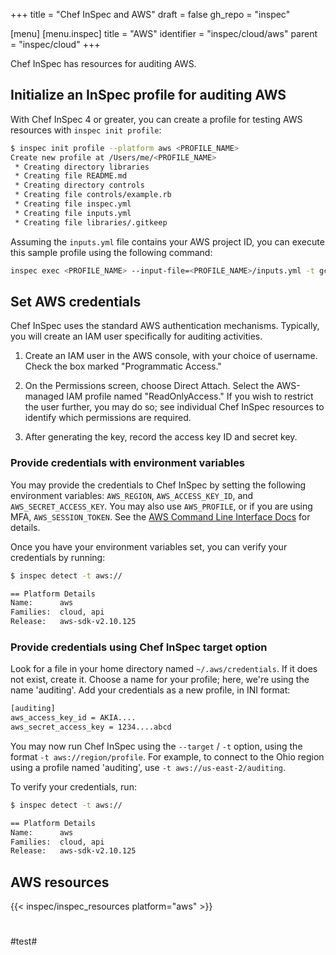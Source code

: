 +++
title = "Chef InSpec and AWS"
draft = false
gh_repo = "inspec"

[menu]
  [menu.inspec]
    title = "AWS"
    identifier = "inspec/cloud/aws"
    parent = "inspec/cloud"
+++

Chef InSpec has resources for auditing AWS.

## Initialize an InSpec profile for auditing AWS

With Chef InSpec 4 or greater, you can create a profile for testing AWS resources with `inspec init profile`:

```bash
$ inspec init profile --platform aws <PROFILE_NAME>
Create new profile at /Users/me/<PROFILE_NAME>
 * Creating directory libraries
 * Creating file README.md
 * Creating directory controls
 * Creating file controls/example.rb
 * Creating file inspec.yml
 * Creating file inputs.yml
 * Creating file libraries/.gitkeep
```

Assuming the `inputs.yml` file contains your AWS project ID, you can execute this sample profile using the following command:

```bash
inspec exec <PROFILE_NAME> --input-file=<PROFILE_NAME>/inputs.yml -t gcp://
```

## Set AWS credentials

Chef InSpec uses the standard AWS authentication mechanisms. Typically, you will create an IAM user specifically for auditing activities.

1. Create an IAM user in the AWS console, with your choice of username. Check the box marked "Programmatic Access."

1. On the Permissions screen, choose Direct Attach. Select the AWS-managed IAM profile named "ReadOnlyAccess." If you wish to restrict the user further, you may do so; see individual Chef InSpec resources to identify which permissions are required.

1. After generating the key, record the access key ID and secret key.

### Provide credentials with environment variables

You may provide the credentials to Chef InSpec by setting the following environment variables: `AWS_REGION`, `AWS_ACCESS_KEY_ID`, and `AWS_SECRET_ACCESS_KEY`. You may also use `AWS_PROFILE`, or if you are using MFA, `AWS_SESSION_TOKEN`. See the [AWS Command Line Interface Docs](https://docs.aws.amazon.com/cli/latest/userguide/cli-chap-getting-started.html) for details.

Once you have your environment variables set, you can verify your credentials by running:

```bash
$ inspec detect -t aws://

== Platform Details
Name:      aws
Families:  cloud, api
Release:   aws-sdk-v2.10.125
```

### Provide credentials using Chef InSpec target option

Look for a file in your home directory named `~/.aws/credentials`. If it does not exist, create it. Choose a name for your profile; here, we're using the name 'auditing'. Add your credentials as a new profile, in INI format:

```bash
[auditing]
aws_access_key_id = AKIA....
aws_secret_access_key = 1234....abcd
```

You may now run Chef InSpec using the `--target` / `-t` option, using the format `-t aws://region/profile`.  For example, to connect to the Ohio region using a profile named 'auditing', use `-t aws://us-east-2/auditing`.

To verify your credentials, run:

```bash
$ inspec detect -t aws://

== Platform Details
Name:      aws
Families:  cloud, api
Release:   aws-sdk-v2.10.125
```

## AWS resources

{{< inspec/inspec_resources platform="aws" >}}
#
#
#test#
#